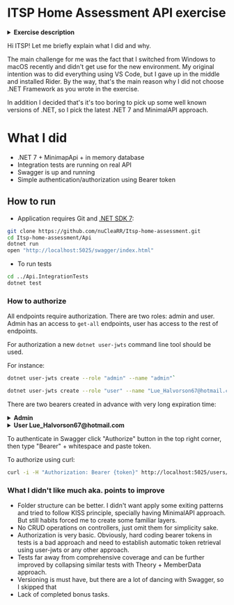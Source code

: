 # ITSP Home Assessment API exercise

<details>
<summary><b>Exercise description</b></summary>

* Please use C# and .NET framework
* We would prefer if your solution would be shared as a Github repository, with a
README.md file. README should have everything we should know: how to run the
solution, maybe motivation behind your choices, or anything you would like to share with
us about the solution. If you don’t feel comfortable with sharing a repo with us, a zip file
will do.
* Now, the task, finally! :) Everybody likes movies, right? To make things more interesting,
we decided to give you a task of building an API for a movie collection. Few technical
details about your movie collection app:
* It should be a REST API
*  When user authenticates, JWT token should be returned
*  Some logging and role based access would be nice
*  Every collection needs a search feature, right?
*  Every user should be able to see collections of other people, but to be able to
change only their own collection.
*  API endpoints should have unit tests
*  Bonus task (optional)
*  Besides having an API endpoint, let’s provide a user interface for people who
don’t know how to use Postman :)
*  Impress us with your design taste (but don’t worry too much, we have designers)
*  Bonus task 2 (optional)
*  Add a Docker-File if you build a Monolith and a Docker-Composition if you build a
distributed Solution

</details>

Hi ITSP! Let me briefly explain what I did and why.

The main challenge for me was the fact that I switched from Windows to macOS recently and didn't get use for the new environment. My original intention was to did everything using VS Code, but I gave up in the middle and installed Rider. By the way, that's the main reason why I did not choose .NET Framework as you wrote in the exercise.

In addition I decided that's it's too boring to pick up some well known versions of .NET, so I pick the latest .NET 7 and MinimalAPI approach.

# What I did
* .NET 7 + MinimapApi + in memory database
* Integration tests are running on real API
* Swagger is up and running
* Simple authentication/authorization using Bearer token

## How to run
* Application requires Git and [.NET SDK 7](https://dotnet.microsoft.com/en-us/download):
```bash
git clone https://github.com/nuCleaRR/Itsp-home-assessment.git
cd Itsp-home-assessment/Api
dotnet run
open "http://localhost:5025/swagger/index.html"
```
* To run tests
```bash
cd ../Api.IntegrationTests
dotnet test
```

### How to authorize
All endpoints require authorization. There are two roles: admin and user. Admin has an access to `get-all` endpoints, user has access to the rest of endpoints.

For authorization a new `dotnet user-jwts` command line tool should be used.

For instance:
```bash
dotnet user-jwts create --role "admin" --name "admin"`
```
```bash
dotnet user-jwts create --role "user" --name "Lue_Halvorson67@hotmail.com"
```

There are two bearers created in advance with very long expiration time: 
<details>
<summary><b>Admin</b></summary>
eyJhbGciOiJIUzI1NiIsInR5cCI6IkpXVCJ9.eyJ1bmlxdWVfbmFtZSI6ImFkbWluIiwic3ViIjoiYWRtaW4iLCJqdGkiOiIyNzZkMTkxNSIsInJvbGUiOiJhZG1pbiIsImF1ZCI6WyJodHRwOi8vbG9jYWxob3N0OjM1MzQ1IiwiaHR0cHM6Ly9sb2NhbGhvc3Q6NDQzNTEiLCJodHRwOi8vbG9jYWxob3N0OjUwMjUiLCJodHRwczovL2xvY2FsaG9zdDo3MTMzIl0sIm5iZiI6MTY3NTI0NDA3MCwiZXhwIjoxNzYxNjQ0MDcwLCJpYXQiOjE2NzUyNDQwNzEsImlzcyI6ImRvdG5ldC11c2VyLWp3dHMifQ.pOP9s-QQxYuNiIAl9Tj6RTnE3mxhB3xoc771L9qFvOY
</details>

<details>
<summary><b>User Lue_Halvorson67@hotmail.com</b></summary>
eyJhbGciOiJIUzI1NiIsInR5cCI6IkpXVCJ9.eyJ1bmlxdWVfbmFtZSI6Ikx1ZV9IYWx2b3Jzb242N0Bob3RtYWlsLmNvbSIsInN1YiI6Ikx1ZV9IYWx2b3Jzb242N0Bob3RtYWlsLmNvbSIsImp0aSI6Ijg1ZTUzZmRlIiwicm9sZSI6InVzZXIiLCJhdWQiOlsiaHR0cDovL2xvY2FsaG9zdDozNTM0NSIsImh0dHBzOi8vbG9jYWxob3N0OjQ0MzUxIiwiaHR0cDovL2xvY2FsaG9zdDo1MDI1IiwiaHR0cHM6Ly9sb2NhbGhvc3Q6NzEzMyJdLCJuYmYiOjE2NzUyNDc1MjYsImV4cCI6MTc2MTY0NzUyNiwiaWF0IjoxNjc1MjQ3NTI2LCJpc3MiOiJkb3RuZXQtdXNlci1qd3RzIn0.1qxq1_8vZxHkMgqVcLTqd6ks2gVUnzstGUo38GqbrXk
</details>

To authenticate in Swagger click "Authorize" button in the top right corner, then type "Bearer" + whitespace and paste token.

To authorize using curl:
```bash
curl -i -H "Authorization: Bearer {token}" http://localhost:5025/users/get-all
```

### What I didn't like much aka. points to improve
* Folder structure can be better. I didn't want apply some exiting patterns and tried to follow KISS principle, specially having MinimalAPI approach. But still habits forced me to create some familiar layers.
* No CRUD operations on controllers, just omit them for simplicity sake.
* Authorization is very basic. Obviously, hard coding bearer tokens in tests is a bad approach and need to establish automatic token retrieval using user-jwts or any other approach.
* Tests far away from comprehensive coverage and can be further improved by collapsing similar tests with Theory + MemberData approach.
* Versioning is must have, but there are a lot of dancing with Swagger, so I skipped that
* Lack of completed bonus tasks.
